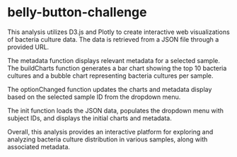 # belly-button-challenge

This analysis utilizes D3.js and Plotly to create interactive web visualizations of bacteria culture data. The data is retrieved from a JSON file through a provided URL.

The metadata function displays relevant metadata for a selected sample. The buildCharts function generates a bar chart showing the top 10 bacteria cultures and a bubble chart representing bacteria cultures per sample.

The optionChanged function updates the charts and metadata display based on the selected sample ID from the dropdown menu.

The init function loads the JSON data, populates the dropdown menu with subject IDs, and displays the initial charts and metadata.

Overall, this analysis provides an interactive platform for exploring and analyzing bacteria culture distribution in various samples, along with associated metadata.





